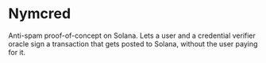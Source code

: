 # Nymcred
Anti-spam proof-of-concept on Solana. Lets a user and a credential verifier oracle sign a transaction that gets posted to Solana, without the user paying for it.

